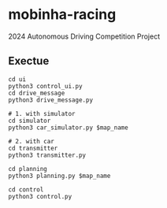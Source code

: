 # mobinha-racing
2024 Autonomous Driving Competition Project

## Exectue
```
cd ui
python3 control_ui.py
cd drive_message
python3 drive_message.py

# 1. with simulator
cd simulator
python3 car_simulator.py $map_name

# 2. with car
cd transmitter
python3 transmitter.py

cd planning
python3 planning.py $map_name

cd control
python3 control.py

```
